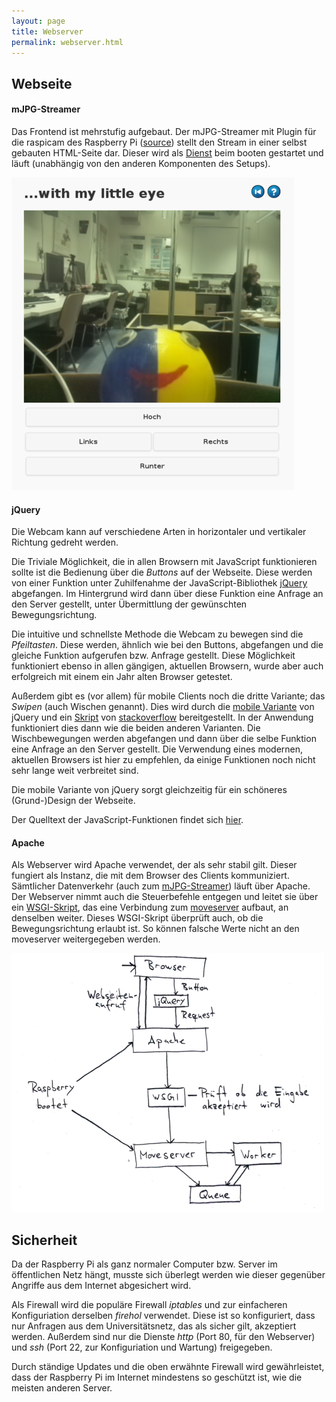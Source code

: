 ```yaml
---
layout: page
title: Webserver
permalink: webserver.html
---
```


## Webseite

#### mJPG-Streamer

Das Frontend ist mehrstufig aufgebaut. Der mJPG-Streamer mit Plugin für die raspicam des Raspberry Pi ([source](https://github.com/jacksonliam/mjpg-streamer)) stellt den Stream in einer selbst gebauten HTML-Seite dar. Dieser wird als [Dienst](https://github.com/joker234/fp_webcam/blob/master/scripts/moveserver) beim booten gestartet und läuft (unabhängig von den anderen Komponenten des Setups).

[![Screenshot](img/websitescreenshot500px.png "Screenshot der Webseite")](img/websitescreenshot.png)

#### jQuery

Die Webcam kann auf verschiedene Arten in horizontaler und vertikaler Richtung gedreht werden.

Die Triviale Möglichkeit, die in allen Browsern mit JavaScript funktionieren sollte ist die Bedienung über die *Buttons* auf der Webseite. Diese werden von einer Funktion unter Zuhilfenahme der JavaScript-Bibliothek [jQuery](https://jquery.com/) abgefangen. Im Hintergrund wird dann über diese Funktion eine Anfrage an den Server gestellt, unter Übermittlung der gewünschten Bewegungsrichtung.

Die intuitive und schnellste Methode die Webcam zu bewegen sind die *Pfeiltasten*. Diese werden, ähnlich wie bei den Buttons, abgefangen und die gleiche Funktion aufgerufen bzw. Anfrage gestellt. Diese Möglichkeit funktioniert ebenso in allen gängigen, aktuellen Browsern, wurde aber auch erfolgreich mit einem ein Jahr alten Browser getestet.

Außerdem gibt es (vor allem) für mobile Clients noch die dritte Variante; das *Swipen* (auch Wischen genannt). Dies wird durch die [mobile Variante](https://jquerymobile.com/) von jQuery und ein [Skript](https://github.com/joker234/fp_webcam/blob/master/code/www/swipeupdown.js) von [stackoverflow](https://stackoverflow.com/questions/17131815/how-to-swipe-top-down-jquery-mobile) bereitgestellt. In der Anwendung funktioniert dies dann wie die beiden anderen Varianten. Die Wischbewegungen werden abgefangen und dann über die selbe Funktion eine Anfrage an den Server gestellt. Die Verwendung eines modernen, aktuellen Browsers ist hier zu empfehlen, da einige Funktionen noch nicht sehr lange weit verbreitet sind.

Die mobile Variante von jQuery sorgt gleichzeitig für ein schöneres (Grund-)Design der Webseite.

Der Quelltext der JavaScript-Funktionen findet sich [hier](https://github.com/joker234/fp_webcam/blob/master/code/www/scripts.js).

#### Apache

Als Webserver wird Apache verwendet, der als sehr stabil gilt. Dieser fungiert als Instanz, die mit dem Browser des Clients kommuniziert. Sämtlicher Datenverkehr (auch zum [mJPG-Streamer](#mjpg-streamer)) läuft über Apache. Der Webserver nimmt auch die Steuerbefehle entgegen und leitet sie über ein [WSGI-Skript](https://github.com/joker234/fp_webcam/blob/master/code/app.wsgi), das eine Verbindung zum [moveserver](steuerungssoftware.html#moveserver) aufbaut, an denselben weiter. Dieses WSGI-Skript überprüft auch, ob die Bewegungsrichtung erlaubt ist. So können falsche Werte nicht an den moveserver weitergegeben werden.

[![Kontrollfluss](img/kontrollflussdiagramm500px.png "Kontrollflussdiagramm")](img/kontrollflussdiagramm.png)


## Sicherheit

Da der Raspberry Pi als ganz normaler Computer bzw. Server im öffentlichen Netz hängt, musste sich überlegt werden wie dieser gegenüber Angriffe aus dem Internet abgesichert wird.

Als Firewall wird die populäre Firewall *iptables* und zur einfacheren Konfiguriation derselben *firehol* verwendet. Diese ist so konfiguriert, dass nur Anfragen aus dem Universitätsnetz, das als sicher gilt, akzeptiert werden. Außerdem sind nur die Dienste *http* (Port 80, für den Webserver) und *ssh* (Port 22, zur Konfiguriation und Wartung) freigegeben.

Durch ständige Updates und die oben erwähnte Firewall wird gewährleistet, dass der Raspberry Pi im Internet mindestens so geschützt ist, wie die meisten anderen Server.
